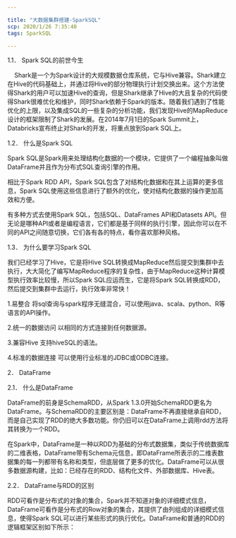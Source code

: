 ```yaml
---

title: "大数据集群搭建-SparkSQL"
scp: 2020/1/26 7:35:40
tags: SparkSQL

---
```



1.1． Spark SQL的前世今生

    Shark是一个为Spark设计的大规模数据仓库系统，它与Hive兼容。Shark建立在Hive的代码基础上，并通过将Hive的部分物理执行计划交换出来。这个方法使得Shark的用户可以加速Hive的查询，但是Shark继承了Hive的大且复杂的代码使得Shark很难优化和维护，同时Shark依赖于Spark的版本。随着我们遇到了性能优化的上限，以及集成SQL的一些复杂的分析功能，我们发现Hive的MapReduce设计的框架限制了Shark的发展。在2014年7月1日的Spark Summit上，Databricks宣布终止对Shark的开发，将重点放到Spark SQL上。

1.2． 什么是Spark SQL

Spark SQL是Spark用来处理结构化数据的一个模块，它提供了一个编程抽象叫做DataFrame并且作为分布式SQL查询引擎的作用。

相比于Spark RDD API，Spark SQL包含了对结构化数据和在其上运算的更多信息，Spark SQL使用这些信息进行了额外的优化，使对结构化数据的操作更加高效和方便。

有多种方式去使用Spark SQL，包括SQL、DataFrames API和Datasets API。但无论是哪种API或者是编程语言，它们都是基于同样的执行引擎，因此你可以在不同的API之间随意切换，它们各有各的特点，看你喜欢那种风格。

1.3． 为什么要学习Spark SQL 

我们已经学习了Hive，它是将Hive SQL转换成MapReduce然后提交到集群中去执行，大大简化了编写MapReduce程序的复杂性，由于MapReduce这种计算模型执行效率比较慢，所以Spark SQL应运而生，它是将Spark SQL转换成RDD，然后提交到集群中去运行，执行效率非常快！

1.易整合
将sql查询与spark程序无缝混合，可以使用java、scala、python、R等语言的API操作。

2.统一的数据访问
以相同的方式连接到任何数据源。

3.兼容Hive
支持hiveSQL的语法。

4.标准的数据连接
可以使用行业标准的JDBC或ODBC连接。

2． DataFrame

2.1． 什么是DataFrame

DataFrame的前身是SchemaRDD，从Spark 1.3.0开始SchemaRDD更名为DataFrame。与SchemaRDD的主要区别是：DataFrame不再直接继承自RDD，而是自己实现了RDD的绝大多数功能。你仍旧可以在DataFrame上调用rdd方法将其转换为一个RDD。

在Spark中，DataFrame是一种以RDD为基础的分布式数据集，类似于传统数据库的二维表格，DataFrame带有Schema元信息，即DataFrame所表示的二维表数据集的每一列都带有名称和类型，但底层做了更多的优化。DataFrame可以从很多数据源构建，比如：已经存在的RDD、结构化文件、外部数据库、Hive表。

2.2． DataFrame与RDD的区别

RDD可看作是分布式的对象的集合，Spark并不知道对象的详细模式信息，DataFrame可看作是分布式的Row对象的集合，其提供了由列组成的详细模式信息，使得Spark SQL可以进行某些形式的执行优化。DataFrame和普通的RDD的逻辑框架区别如下所示：
